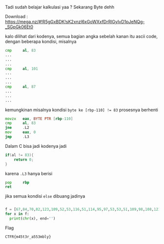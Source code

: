 Tadi sudah belajar kalkulasi yaa ? Sekarang Byte dehh

Download : https://mega.nz/#!R5gGxBDK!sK2xnzl6xGoWXxfDrRlGyIvD1pJeNQg-_SGpGk06Et0

kalo dilihat dari kodenya, semua bagian angka sebelah kanan itu ascii code, dengan beberapa kondisi, misalnya

```asm
cmp     al, 83
...
...
...
cmp     al, 101
...
...
...
cmp     al, 87
...
...
...
```

kemungkinan misalnya kondisi `byte ke [rbp-110] != 83` prosesnya berhenti 

```asm
movzx   eax, BYTE PTR [rbp-110]
cmp     al, 83
jne     .L2
mov     eax, 0
jmp     .L3
```

Dalam C bisa jadi kodenya jadi
```C
if(al != 83){
	return 0;
}
```

karena `.L3` hanya berisi

```asm
pop     rbp
ret
```

jika semua kondisi `else` dibuang jadinya

```python

f = [67,84,70,82,123,109,52,53,116,51,114,95,97,53,53,51,109,98,108,121,125]
for x in f:
  print(chr(x), end='')
```

Flag
```
CTFR{m45t3r_a553mbly}
```


